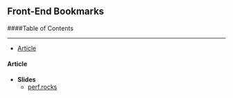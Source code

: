 ## Front-End Bookmarks

####Table of Contents

---

* [Article](#article)


#### Article
- __Slides__
  + [perf.rocks](http://perf.rocks/)
